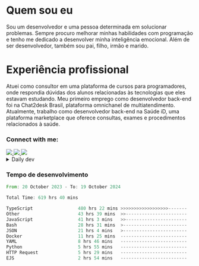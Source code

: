 # Quem sou eu
Sou um desenvolvedor e uma pessoa determinada em solucionar problemas. Sempre procuro melhorar minhas habilidades com programação e tenho me dedicado a desenvolver minha inteligência emocional. Além de ser desenvolvedor, também sou pai, filho, irmão e marido.

# Experiência profissional
Atuei como consultor em uma plataforma de cursos para programadores, onde respondia dúvidas dos alunos relacionadas às tecnologias que eles estavam estudando.
Meu primeiro emprego como desenvolvedor back-end foi na Chat2desk Brasil, plataforma omnichanel de multiatendimento.
Atualmente, trabalho como desenvolvedor back-end na Saúde iD, uma plataforma marketplace que oferece consultas, exames e procedimentos relacionados à saúde.

### Connect with me:
<a href="https://www.linkedin.com/in/theusmoreira" target="_blank" >
<img src="https://img.shields.io/badge/linkedin-%230077B5.svg?&style=for-the-badge&logo=linkedin&logoColor=white ">
</a>
<a href="https://www.instagram.com/matheus.s.moreira/" target="_blank">
<img src="https://img.shields.io/badge/instagram-%23E4405F.svg?&style=for-the-badge&logo=instagram&logoColor=white">
</a>
<a href="mailto:matheussm301@gmail.com"  target="_blank">
<img src="https://img.shields.io/badge/gmail-%23E4405F.svg?&style=for-the-badge&logo=gmail&logoColor=white">
</a>


<details>
  <summary>Daily dev </summary>
<p>
  <a href="https://app.daily.dev/matheussantos"><img src="https://github.com/matheus-santos-moreira/matheus-santos-moreira/blob/master/devcard.svg" width="200" alt="Matheus Santos's Dev Card"/></a>
 </p>
</details>

<h3>Tempo de desenvolvimento</h3>

<!--START_SECTION:waka-->

```rust
From: 20 October 2023 - To: 19 October 2024

Total Time: 619 hrs 40 mins

TypeScript                 480 hrs 22 mins >>>>>>>>>>>>>>>>>>-------   72.42 %
Other                      43 hrs 39 mins  >>-----------------------   06.58 %
JavaScript                 41 hrs 3 mins   >>-----------------------   06.19 %
Bash                       28 hrs 31 mins  >------------------------   04.30 %
JSON                       21 hrs 4 mins   >------------------------   03.18 %
Docker                     11 hrs 25 mins  -------------------------   01.72 %
YAML                       8 hrs 46 mins   -------------------------   01.32 %
Python                     5 hrs 55 mins   -------------------------   00.89 %
HTTP Request               5 hrs 29 mins   -------------------------   00.83 %
EJS                        2 hrs 54 mins   -------------------------   00.44 %
```

<!--END_SECTION:waka-->
